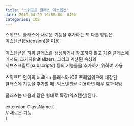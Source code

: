 ```yaml
---
title: "스위프트 클래스 익스텐션"
date: 2019-04-29 19:58:00 -0400
categories: iOS
---
```

스위프트 클래스에 새로운 기능을 추가하는 또 다른 방법은<br>
익스텐션(Extension)을 이용
<br>
<br>
익스텐션은 하위 클래스를 생성하거나 참조하지 않고 기존 클래스에<br>
메서드, 초기자(initializer), 그리고 계산된 속성과<br>
서브스크립트(subscripts) 등의 기능들을 추가하기 위하여 사용
<br>
<br>
스위프트 언어의 built-in 클래스와 iOS 프레임워크에 내장된<br>
클래스에 기능을 추가할 때, 익스텐션을 이용하면 매우 효과적임
<br>
<br>
클래스는 다음과 같은 형태로 확장(익스텐션)된다.
<br>
<br>
extension ClassName {<br>
   // 새로운 기능 <br>
}
